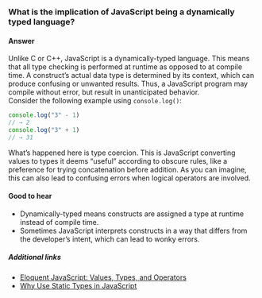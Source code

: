 ### What is the implication of JavaScript being a dynamically typed language?

#### Answer
Unlike C or C++, JavaScript is a dynamically-typed language. This means that all type checking is performed at runtime as opposed to at compile time. A construct’s actual data type is determined by its context, which can produce confusing or unwanted results. Thus, a JavaScript program may compile without error, but result in unanticipated behavior.  
Consider the following example using <code>console.log()</code>:

```javascript
console.log("3" - 1)
// → 2
console.log("3" + 1)
// → 31
```

What’s happened here is type coercion. This is JavaScript converting values to types it deems “useful” according to obscure rules, like a preference for trying concatenation before addition. As you can imagine, this can also lead to confusing errors when logical operators are involved.



#### Good to hear
  * Dynamically-typed means constructs are assigned a type at runtime instead of compile time. </li>
  * Sometimes JavaScript interprets constructs in a way that differs from the developer’s intent, which can lead to wonky errors.

##### Additional links

<!-- Whenever possible, link a more detailed explanation. -->

* [Eloquent JavaScript: Values, Types, and Operators](http://eloquentjavascript.net/01_values.html)
* [Why Use Static Types in JavaScript](https://medium.freecodecamp.org/why-use-static-types-in-javascript-part-1-8382da1e0adb)


<!-- tags: (separate each by a comma) -->

<!-- expertise: (0,1,2) -->
<!-- Expertise levels:
	0: easy
	1: intermediate
	2: hard
-->
